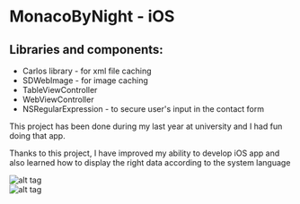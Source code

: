 <h1> MonacoByNight - iOS 
</h1>

<h2>Libraries and components:</h2>

<ul>
<li>Carlos library - for xml file caching</li>
<li>SDWebImage - for image caching</li>
<li>TableViewController</li>
<li>WebViewController</li>
<li>NSRegularExpression - to secure user's input in the contact form </li>
</ul>

<p>This project has been done during my last year at university and I had fun doing that app.</p>
<p>Thanks to this project, I have improved my ability to develop iOS app and also learned how to display the right data according to the system language </p> 

![alt tag](https://github.com/sofianeOuafir/iOSSwiftUniProject4/blob/master/iosProjectUni4-home.png?raw=true)
</br>
![alt tag](https://github.com/sofianeOuafir/iOSSwiftUniProject4/blob/master/iosProjectUni4-form.png?raw=true)



